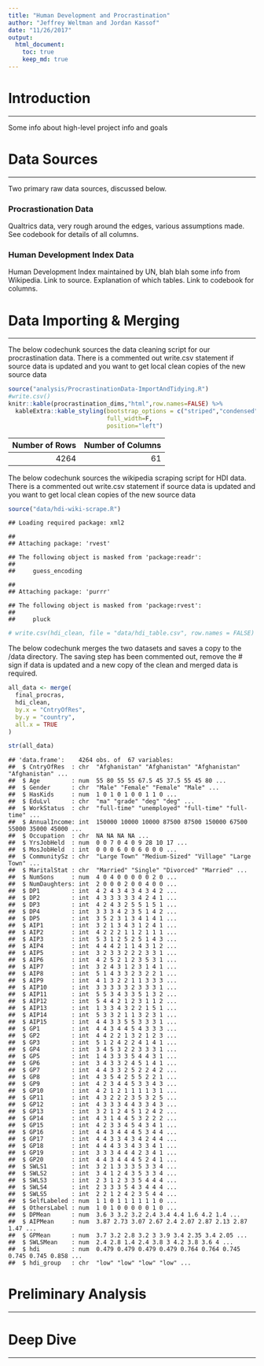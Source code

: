 ```yaml
---
title: "Human Development and Procrastination"
author: "Jeffrey Weltman and Jordan Kassof"
date: "11/26/2017"
output:
  html_document:
    toc: true
    keep_md: true
---
```


# Introduction
***

Some info about high-level project info and goals

# Data Sources
***

Two primary raw data sources, discussed below.

### Procrastionation Data

Qualtrics data, very rough around the edges, various assumptions made. See codebook for
details of all columns.

### Human Development Index Data

Human Development Index maintained by UN, blah blah some info from Wikipedia. Link to source.
Explanation of which tables. Link to codebook for columns.

# Data Importing & Merging
***

The below codechunk sources the data cleaning script for our procrastination data. There is a 
commented out write.csv statement if source data is updated and you want to get local
clean copies of the new source data

```r
source("analysis/ProcrastinationData-ImportAndTidying.R")
#write.csv()
knitr::kable(procrastination_dims,"html",row.names=FALSE) %>%
  kableExtra::kable_styling(bootstrap_options = c("striped","condensed"), 
                            full_width=F, 
                            position="left")
```

<table class="table table-striped table-condensed" style="width: auto !important; ">
<thead><tr>
<th style="text-align:right;"> Number of Rows </th>
   <th style="text-align:right;"> Number of Columns </th>
  </tr></thead>
<tbody><tr>
<td style="text-align:right;"> 4264 </td>
   <td style="text-align:right;"> 61 </td>
  </tr></tbody>
</table>

The below codechunk sources the wikipedia scraping script for HDI data. There is a 
commented out write.csv statement if source data is updated and you want to get local
clean copies of the new source data

```r
source("data/hdi-wiki-scrape.R")
```

```
## Loading required package: xml2
```

```
## 
## Attaching package: 'rvest'
```

```
## The following object is masked from 'package:readr':
## 
##     guess_encoding
```

```
## 
## Attaching package: 'purrr'
```

```
## The following object is masked from 'package:rvest':
## 
##     pluck
```

```r
# write.csv(hdi_clean, file = "data/hdi_table.csv", row.names = FALSE)
```


The below codechunk merges the two datasets and saves a copy to the /data directory.
The saving step has been commented out, remove the # sign if data is updated and a new
copy of the clean and merged data is required.

```r
all_data <- merge(
  final_procras,
  hdi_clean,
  by.x = "CntryOfRes",
  by.y = "country",
  all.x = TRUE
)

str(all_data)
```

```
## 'data.frame':	4264 obs. of  67 variables:
##  $ CntryOfRes  : chr  "Afghanistan" "Afghanistan" "Afghanistan" "Afghanistan" ...
##  $ Age         : num  55 80 55 55 67.5 45 37.5 55 45 80 ...
##  $ Gender      : chr  "Male" "Female" "Female" "Male" ...
##  $ HasKids     : num  1 0 1 0 1 0 0 1 1 0 ...
##  $ EduLvl      : chr  "ma" "grade" "deg" "deg" ...
##  $ WorkStatus  : chr  "full-time" "unemployed" "full-time" "full-time" ...
##  $ AnnualIncome: int  150000 10000 10000 87500 87500 150000 67500 55000 35000 45000 ...
##  $ Occupation  : chr  NA NA NA NA ...
##  $ YrsJobHeld  : num  0 0 7 0 4 0 9 28 10 17 ...
##  $ MosJobHeld  : int  0 0 0 6 0 0 6 0 0 0 ...
##  $ CommunitySz : chr  "Large Town" "Medium-Sized" "Village" "Large Town" ...
##  $ MaritalStat : chr  "Married" "Single" "Divorced" "Married" ...
##  $ NumSons     : num  4 0 4 0 0 0 0 0 2 0 ...
##  $ NumDaughters: int  2 0 0 0 2 0 0 4 0 0 ...
##  $ DP1         : int  4 2 4 3 4 3 4 3 4 2 ...
##  $ DP2         : int  4 3 3 3 3 3 4 2 4 1 ...
##  $ DP3         : int  4 2 4 3 2 5 5 1 5 1 ...
##  $ DP4         : int  3 3 3 4 2 3 5 1 4 2 ...
##  $ DP5         : int  3 5 2 3 1 3 4 1 4 1 ...
##  $ AIP1        : int  3 2 1 3 4 3 1 2 4 1 ...
##  $ AIP2        : int  4 2 2 2 1 1 2 1 1 1 ...
##  $ AIP3        : int  5 3 1 2 5 2 5 1 4 3 ...
##  $ AIP4        : int  4 4 4 2 1 1 4 3 1 2 ...
##  $ AIP5        : int  3 2 3 3 2 2 2 3 3 1 ...
##  $ AIP6        : int  4 2 5 2 1 2 3 5 3 1 ...
##  $ AIP7        : int  3 2 4 3 1 2 3 1 4 1 ...
##  $ AIP8        : int  5 1 4 3 3 2 3 2 2 1 ...
##  $ AIP9        : int  4 1 3 2 2 1 1 3 3 3 ...
##  $ AIP10       : int  3 3 3 3 3 2 3 3 3 1 ...
##  $ AIP11       : int  5 5 3 4 3 3 5 1 3 2 ...
##  $ AIP12       : int  5 4 4 2 1 2 3 1 1 2 ...
##  $ AIP13       : int  1 3 3 4 3 2 2 1 5 1 ...
##  $ AIP14       : int  5 3 3 2 1 1 3 2 3 1 ...
##  $ AIP15       : int  4 4 3 3 5 5 3 3 3 1 ...
##  $ GP1         : int  4 4 3 4 4 5 4 3 3 3 ...
##  $ GP2         : int  4 4 2 2 1 3 2 1 2 3 ...
##  $ GP3         : int  5 1 2 4 2 2 4 1 4 1 ...
##  $ GP4         : int  3 4 5 3 2 2 3 3 3 1 ...
##  $ GP5         : int  1 4 3 3 3 5 4 4 3 1 ...
##  $ GP6         : int  3 4 3 3 2 4 5 1 4 1 ...
##  $ GP7         : int  4 4 3 3 2 5 2 2 4 2 ...
##  $ GP8         : int  4 3 5 4 2 5 5 2 2 1 ...
##  $ GP9         : int  4 2 3 4 4 5 3 3 4 3 ...
##  $ GP10        : int  4 2 1 2 1 1 1 1 3 1 ...
##  $ GP11        : int  4 3 2 2 2 3 5 3 2 5 ...
##  $ GP12        : int  4 3 3 3 4 4 3 3 4 3 ...
##  $ GP13        : int  3 2 1 2 4 5 1 2 4 2 ...
##  $ GP14        : int  4 3 1 4 4 5 3 2 2 2 ...
##  $ GP15        : int  4 2 3 3 4 5 4 3 4 1 ...
##  $ GP16        : int  4 4 3 4 4 4 5 3 4 4 ...
##  $ GP17        : int  4 4 3 3 4 3 4 2 4 4 ...
##  $ GP18        : int  4 4 4 3 3 4 3 3 4 1 ...
##  $ GP19        : int  3 3 3 4 4 4 2 3 4 1 ...
##  $ GP20        : int  4 4 3 4 4 4 5 2 4 1 ...
##  $ SWLS1       : int  3 2 1 3 3 3 5 3 3 4 ...
##  $ SWLS2       : int  3 4 1 2 4 3 5 3 3 4 ...
##  $ SWLS3       : int  2 3 1 2 3 3 5 4 4 4 ...
##  $ SWLS4       : int  2 3 3 3 5 4 3 4 4 4 ...
##  $ SWLS5       : int  2 2 1 2 4 2 3 5 4 4 ...
##  $ SelfLabeled : num  1 1 0 1 1 1 1 1 1 0 ...
##  $ OthersLabel : num  1 0 1 0 0 0 0 0 1 0 ...
##  $ DPMean      : num  3.6 3 3.2 3.2 2.4 3.4 4.4 1.6 4.2 1.4 ...
##  $ AIPMean     : num  3.87 2.73 3.07 2.67 2.4 2.07 2.87 2.13 2.87 1.47 ...
##  $ GPMean      : num  3.7 3.2 2.8 3.2 3 3.9 3.4 2.35 3.4 2.05 ...
##  $ SWLSMean    : num  2.4 2.8 1.4 2.4 3.8 3 4.2 3.8 3.6 4 ...
##  $ hdi         : num  0.479 0.479 0.479 0.479 0.764 0.764 0.745 0.745 0.745 0.858 ...
##  $ hdi_group   : chr  "low" "low" "low" "low" ...
```

# Preliminary Analysis
***


# Deep Dive
***
